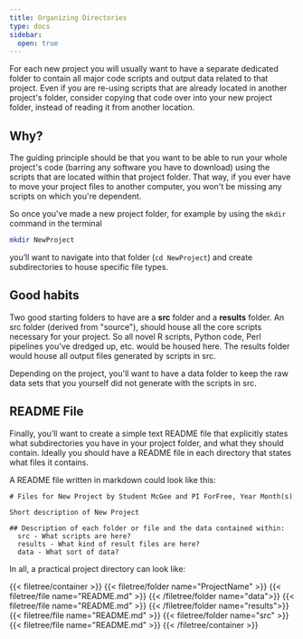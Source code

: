 ```yaml
---
title: Organizing Directories
type: docs
sidebar:
  open: true
---
```


For each new project you will usually want to have a separate dedicated folder to contain all major code scripts and output data related to that project. Even if you are re-using scripts that are already located in another project's folder, consider copying that code over into your new project folder, instead of reading it from another location.

## Why?
The guiding principle should be that you want to be able to run your whole project's code (barring any software you have to download) using the scripts that are located within that project folder. That way, if you ever have to move your project files to another computer, you won't be missing any scripts on which you're dependent.

So once you've made a new project folder, for example by using the `mkdir` command in the terminal

```bash
mkdir NewProject
```
you’ll want to navigate into that folder (`cd NewProject`) and create subdirectories to house specific file types.

## Good habits
Two good starting folders to have are a **src** folder and a **results** folder. An src folder (derived from "source"), should house all the core scripts necessary for your project. So all novel R scripts, Python code, Perl pipelines you've dredged up, etc. would be housed here. The results folder would house all output files generated by scripts in src.

Depending on the project, you'll want to have a data folder to keep the raw data sets that you yourself did not generate with the scripts in src.

## README File
Finally, you’ll want to create a simple text README file that explicitly states what subdirectories you have in your project folder, and what they should contain. Ideally you should have a README file in each directory that states what files it contains.

A README file written in markdown could look like this:
```
# Files for New Project by Student McGee and PI ForFree, Year Month(s)

Short description of New Project

## Description of each folder or file and the data contained within:
  src - What scripts are here?
  results - What kind of result files are here?
  data - What sort of data?
```

In all, a practical project directory can look like:

{{< filetree/container >}}
  {{< filetree/folder name="ProjectName" >}}
    {{< filetree/file name="README.md" >}}
    {{< /filetree/folder name="data">}}
      {{< filetree/file name="README.md" >}}
    {{< /filetree/folder name="results">}}
      {{< filetree/file name="README.md" >}}
    {{< filetree/folder name="src" >}}
      {{< filetree/file name="README.md" >}}
{{< /filetree/container >}}